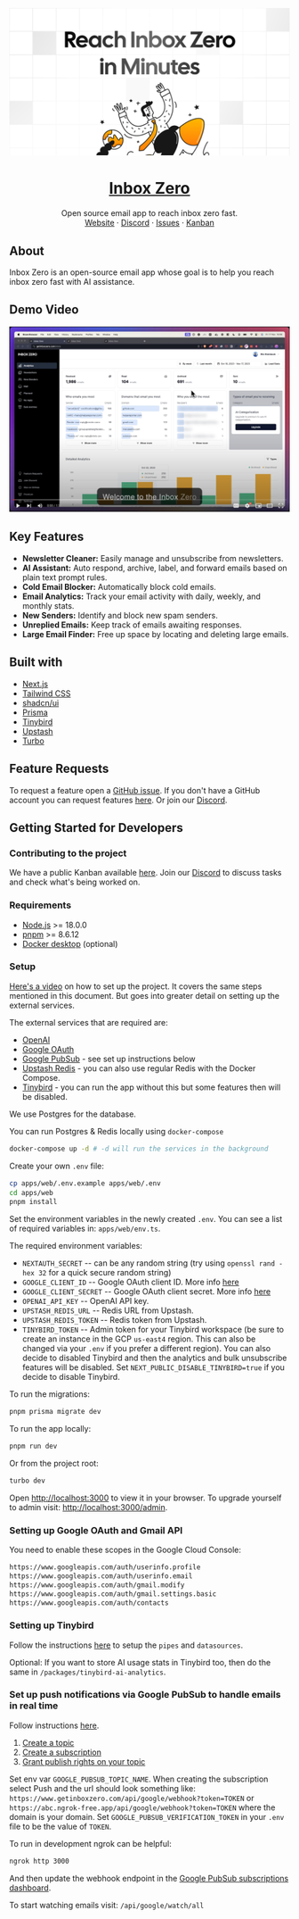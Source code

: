 [![](apps/web/app/opengraph-image.png)](https://www.getinboxzero.com)

<p align="center">
  <a href="https://www.getinboxzero.com">
    <h1 align="center">Inbox Zero</h1>
  </a>
  <p align="center">
    Open source email app to reach inbox zero fast.
    <br />
    <a href="https://www.getinboxzero.com">Website</a>
    ·
    <a href="https://www.getinboxzero.com/discord">Discord</a>
    ·
    <a href="https://github.com/elie222/inbox-zero">Issues</a>
    ·
    <a href="https://github.com/users/elie222/projects/1">Kanban</a>
  </p>
</p>

## About

Inbox Zero is an open-source email app whose goal is to help you reach inbox zero fast with AI assistance.

## Demo Video

[![Inbox Zero demo](/video-thumbnail.png)](http://www.youtube.com/watch?v=kc_9WZ1ZWyg)

## Key Features

- **Newsletter Cleaner:** Easily manage and unsubscribe from newsletters.
- **AI Assistant:** Auto respond, archive, label, and forward emails based on plain text prompt rules.
- **Cold Email Blocker:** Automatically block cold emails.
- **Email Analytics:** Track your email activity with daily, weekly, and monthly stats.
- **New Senders:** Identify and block new spam senders.
- **Unreplied Emails:** Keep track of emails awaiting responses.
- **Large Email Finder:** Free up space by locating and deleting large emails.

## Built with

- [Next.js](https://nextjs.org/)
- [Tailwind CSS](https://tailwindcss.com/)
- [shadcn/ui](https://ui.shadcn.com/)
- [Prisma](https://www.prisma.io/)
- [Tinybird](https://tinybird.co/)
- [Upstash](https://upstash.com/)
- [Turbo](https://turbo.build/)

## Feature Requests

To request a feature open a [GitHub issue](https://github.com/elie222/inbox-zero/issues). If you don't have a GitHub account you can request features [here](https://www.getinboxzero.com/feature-requests). Or join our [Discord](https://www.getinboxzero.com/discord).

## Getting Started for Developers

### Contributing to the project

We have a public Kanban available [here](https://github.com/users/elie222/projects/1/views/1). Join our [Discord](https://www.getinboxzero.com/discord) to discuss tasks and check what's being worked on.

### Requirements

- [Node.js](https://nodejs.org/en/) >= 18.0.0
- [pnpm](https://pnpm.io/) >= 8.6.12
- [Docker desktop](https://www.docker.com/products/docker-desktop/) (optional)

### Setup

[Here's a video](https://youtu.be/hVQENQ4WT2Y) on how to set up the project. It covers the same steps mentioned in this document. But goes into greater detail on setting up the external services.

The external services that are required are:

- [OpenAI](https://platform.openai.com/api-keys)
- [Google OAuth](https://console.cloud.google.com/apis/credentials)
- [Google PubSub](https://console.cloud.google.com/cloudpubsub/topic/list) - see set up instructions below
- [Upstash Redis](https://upstash.com/) - you can also use regular Redis with the Docker Compose.
- [Tinybird](https://www.tinybird.co/) - you can run the app without this but some features then will be disabled.

We use Postgres for the database.

You can run Postgres & Redis locally using `docker-compose`

```bash
docker-compose up -d # -d will run the services in the background
```

Create your own `.env` file:

```bash
cp apps/web/.env.example apps/web/.env
cd apps/web
pnpm install
```

Set the environment variables in the newly created `.env`. You can see a list of required variables in: `apps/web/env.ts`.

The required environment variables:

- `NEXTAUTH_SECRET` -- can be any random string (try using `openssl rand -hex 32` for a quick secure random string)
- `GOOGLE_CLIENT_ID` -- Google OAuth client ID. More info [here](https://next-auth.js.org/providers/google)
- `GOOGLE_CLIENT_SECRET` -- Google OAuth client secret. More info [here](https://next-auth.js.org/providers/google)
- `OPENAI_API_KEY` -- OpenAI API key.
- `UPSTASH_REDIS_URL` -- Redis URL from Upstash.
- `UPSTASH_REDIS_TOKEN` -- Redis token from Upstash.
- `TINYBIRD_TOKEN` -- Admin token for your Tinybird workspace (be sure to create an instance in the GCP `us-east4` region. This can also be changed via your `.env` if you prefer a different region). You can also decide to disabled Tinybird and then the analytics and bulk unsubscribe features will be disabled. Set `NEXT_PUBLIC_DISABLE_TINYBIRD=true` if you decide to disable Tinybird.

To run the migrations:

```bash
pnpm prisma migrate dev
```

To run the app locally:

```bash
pnpm run dev
```

Or from the project root:

```bash
turbo dev
```

Open [http://localhost:3000](http://localhost:3000) to view it in your browser.
To upgrade yourself to admin visit: [http://localhost:3000/admin](http://localhost:3000/admin).

### Setting up Google OAuth and Gmail API

You need to enable these scopes in the Google Cloud Console:

```plaintext
https://www.googleapis.com/auth/userinfo.profile
https://www.googleapis.com/auth/userinfo.email
https://www.googleapis.com/auth/gmail.modify
https://www.googleapis.com/auth/gmail.settings.basic
https://www.googleapis.com/auth/contacts
```

### Setting up Tinybird

Follow the instructions [here](./packages/tinybird/README.md) to setup the `pipes` and `datasources`.

Optional: If you want to store AI usage stats in Tinybird too, then do the same in `/packages/tinybird-ai-analytics`.

### Set up push notifications via Google PubSub to handle emails in real time

Follow instructions [here](https://developers.google.com/gmail/api/guides/push).

1. [Create a topic](https://developers.google.com/gmail/api/guides/push#create_a_topic)
2. [Create a subscription](https://developers.google.com/gmail/api/guides/push#create_a_subscription)
3. [Grant publish rights on your topic](https://developers.google.com/gmail/api/guides/push#grant_publish_rights_on_your_topic)

Set env var `GOOGLE_PUBSUB_TOPIC_NAME`.
When creating the subscription select Push and the url should look something like: `https://www.getinboxzero.com/api/google/webhook?token=TOKEN` or `https://abc.ngrok-free.app/api/google/webhook?token=TOKEN` where the domain is your domain. Set `GOOGLE_PUBSUB_VERIFICATION_TOKEN` in your `.env` file to be the value of `TOKEN`.

To run in development ngrok can be helpful:

```sh
ngrok http 3000
```

And then update the webhook endpoint in the [Google PubSub subscriptions dashboard](https://console.cloud.google.com/cloudpubsub/subscription/list).

To start watching emails visit: `/api/google/watch/all`
